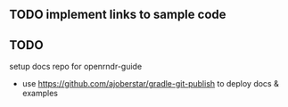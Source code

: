 
## TODO implement links to sample code


## TODO
setup docs repo for openrndr-guide
- use https://github.com/ajoberstar/gradle-git-publish
  to deploy docs & examples

